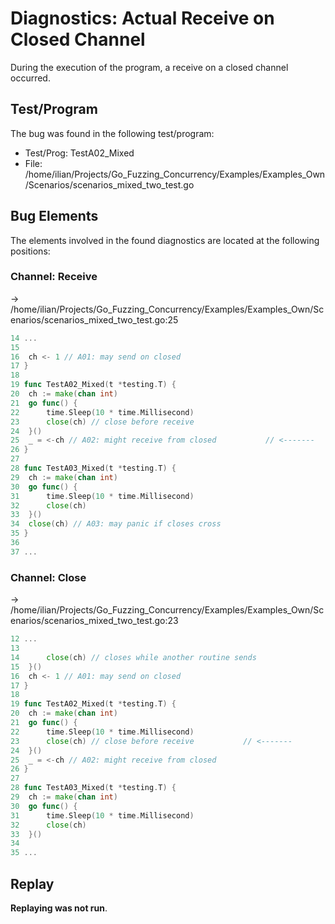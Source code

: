 # Diagnostics: Actual Receive on Closed Channel

During the execution of the program, a receive on a closed channel occurred.


## Test/Program
The bug was found in the following test/program:

- Test/Prog: TestA02_Mixed
- File: /home/ilian/Projects/Go_Fuzzing_Concurrency/Examples/Examples_Own/Scenarios/scenarios_mixed_two_test.go

## Bug Elements
The elements involved in the found diagnostics are located at the following positions:

###  Channel: Receive
-> /home/ilian/Projects/Go_Fuzzing_Concurrency/Examples/Examples_Own/Scenarios/scenarios_mixed_two_test.go:25
```go
14 ...
15 
16 	ch <- 1 // A01: may send on closed
17 }
18 
19 func TestA02_Mixed(t *testing.T) {
20 	ch := make(chan int)
21 	go func() {
22 		time.Sleep(10 * time.Millisecond)
23 		close(ch) // close before receive
24 	}()
25 	_ = <-ch // A02: might receive from closed           // <-------
26 }
27 
28 func TestA03_Mixed(t *testing.T) {
29 	ch := make(chan int)
30 	go func() {
31 		time.Sleep(10 * time.Millisecond)
32 		close(ch)
33 	}()
34 	close(ch) // A03: may panic if closes cross
35 }
36 
37 ...
```


###  Channel: Close
-> /home/ilian/Projects/Go_Fuzzing_Concurrency/Examples/Examples_Own/Scenarios/scenarios_mixed_two_test.go:23
```go
12 ...
13 
14 		close(ch) // closes while another routine sends
15 	}()
16 	ch <- 1 // A01: may send on closed
17 }
18 
19 func TestA02_Mixed(t *testing.T) {
20 	ch := make(chan int)
21 	go func() {
22 		time.Sleep(10 * time.Millisecond)
23 		close(ch) // close before receive           // <-------
24 	}()
25 	_ = <-ch // A02: might receive from closed
26 }
27 
28 func TestA03_Mixed(t *testing.T) {
29 	ch := make(chan int)
30 	go func() {
31 		time.Sleep(10 * time.Millisecond)
32 		close(ch)
33 	}()
34 
35 ...
```


## Replay
**Replaying was not run**.

